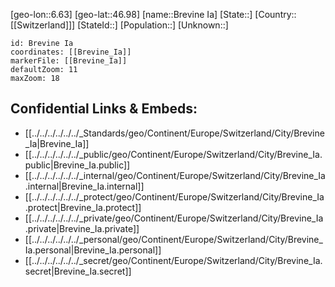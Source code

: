 ﻿---
location: [46.98,6.63]
mapzoom: [7,12] 
mapmarker: city 
type: City
tags:
- geo/City


SpocWebEntityId: 29345
isDeleted: false
confidential: public

---
[geo-lon::6.63]
[geo-lat::46.98]
[name::Brevine Ia]
[State::]
[Country::[[Switzerland]]]
[StateId::]
[Population::]
[Unknown::]


```leaflet
id: Brevine Ia
coordinates: [[Brevine_Ia]]
markerFile: [[Brevine_Ia]]
defaultZoom: 11 
maxZoom: 18
```


## Confidential Links & Embeds: 
- [[../../../../../../_Standards/geo/Continent/Europe/Switzerland/City/Brevine_Ia|Brevine_Ia]] 
- [[../../../../../../_public/geo/Continent/Europe/Switzerland/City/Brevine_Ia.public|Brevine_Ia.public]] 
- [[../../../../../../_internal/geo/Continent/Europe/Switzerland/City/Brevine_Ia.internal|Brevine_Ia.internal]] 
- [[../../../../../../_protect/geo/Continent/Europe/Switzerland/City/Brevine_Ia.protect|Brevine_Ia.protect]] 
- [[../../../../../../_private/geo/Continent/Europe/Switzerland/City/Brevine_Ia.private|Brevine_Ia.private]] 
- [[../../../../../../_personal/geo/Continent/Europe/Switzerland/City/Brevine_Ia.personal|Brevine_Ia.personal]] 
- [[../../../../../../_secret/geo/Continent/Europe/Switzerland/City/Brevine_Ia.secret|Brevine_Ia.secret]] 
